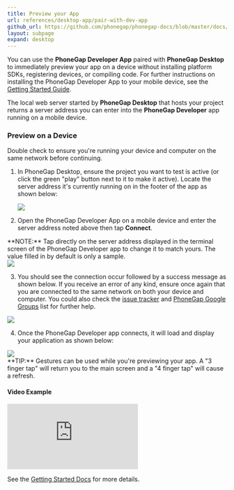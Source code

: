 ```yaml
---
title: Preview your App
url: references/desktop-app/pair-with-dev-app
github_url: https://github.com/phonegap/phonegap-docs/blob/master/docs/3-references/desktop-app/5-pair-with-dev-app.html.md
layout: subpage
expand: desktop
---
```


You can use the **PhoneGap Developer App** paired with **PhoneGap Desktop** to immediately preview your app on a device without installing platform SDKs,
 registering devices, or compiling code. For further instructions on installing the PhoneGap Developer App to your mobile device, see the
 [Getting Started Guide](/getting-started/2-install-mobile-app).

The local web server started by **PhoneGap Desktop** that hosts your project returns a server address you can enter
into the **PhoneGap Developer** app running on a mobile device.

### Preview on a Device
<div class="alert--warning">Double check to ensure you're running your device and computer on the same network before continuing. </div>

1. In PhoneGap Desktop, ensure the project you want to test is active (or click the green "play" button next to it to make it active).
Locate the server address it's currently running on in the footer of the app as shown below:

     ![](/images/desktop-app-create.png)

2. Open the PhoneGap Developer App on a mobile device and enter the server address noted above then tap  **Connect**.
  <div class="alert--info"> **NOTE:** Tap directly on the server address displayed in the terminal screen of the PhoneGap Developer app to change it to match yours. The value filled in by default is only a sample. </div>
  <img class="mobile-image" src="/images/dev-app-enter-add.jpg"/>

3. You should see the connection occur followed by a success message as shown below. If you receive an error of any kind, ensure
   once again that you are connected to the same network on both your device and computer. You could also check the
   [issue tracker](https://github.com/phonegap/phonegap-app-developer/issues) and
   [PhoneGap Google Groups](https://groups.google.com/forum/#!forum/phonegap) list for further help.

  <img class="mobile-image" src="/images/dev-app-success.jpg"/>

4. Once the PhoneGap Developer app connects, it will load and display your application as shown below:  

  <img class="mobile-image" src="/images/dev-app-preview.jpg"/>

  <div class="alert--tip"> **TIP:** Gestures can be used while you're previewing your app. A "3 finger tap" will return you to the main screen
  and a "4 finger tap" will cause a refresh.
  </div>


#### Video Example

<div class="video-wrapper">
  <iframe src="https://www.youtube.com/embed/pggw-9b8RVY" frameborder="0" allowfullscreen></iframe>
</div>


See the [Getting Started Docs](/getting-started/4-preview-your-app/desktop) for more details.  
